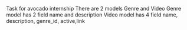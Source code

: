 Task for avocado internship
There are 2 models Genre and Video
Genre model has 2 field name and description
Video model has 4 field name, description, genre_id, active,link
